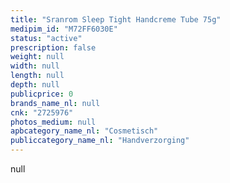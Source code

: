 ```yaml
---
title: "Sranrom Sleep Tight Handcreme Tube 75g"
medipim_id: "M72FF6030E"
status: "active"
prescription: false
weight: null
width: null
length: null
depth: null
publicprice: 0
brands_name_nl: null
cnk: "2725976"
photos_medium: null
apbcategory_name_nl: "Cosmetisch"
publiccategory_name_nl: "Handverzorging"
---
```

null
